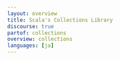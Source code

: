 ```yaml
---
layout: overview
title: Scala's Collections Library
discourse: true
partof: collections
overview: collections
languages: [ja]
---
```

